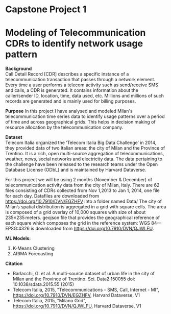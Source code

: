 # Capstone Project 1   
# Modeling of Telecommunication CDRs to identify network usage pattern

**Background**  
Call Detail Record [CDR] describes a specific instance of a telecommunication transaction that passes through a network element. Every time a user performs a telecom activity such as send/receive SMS and calls, a CDR is generated. It contains information about the caller/sender ID, location, time, data used, etc. Millions and millions of such records are generated and is mainly used for billing purposes. 

**Purpose**
In this project I have analysed and modeled  Milan's telecommunication time series data to identify usage patterns over a period of time and across geographical grids. This helps in decision making of resource allocation by the telecommunication company.   

**Dataset**  
Telecom Italia organized the ‘Telecom Italia Big Data Challenge’ in 2014, they provided data of two Italian areas: the city of Milan and the Province of Trentino. It is a rich, open multi-source aggregation of telecommunications, weather, news, social networks and electricity data. The data pertaining to the challenge have been released to the research teams under the Open Database License (ODbL) and is maintained by Harvard Dataverse.  

For this project we will be using 2 months (November & December) of telecommunication activity data from the city of Milan, Italy. There are 62 files consisting of CDRs collected from Nov 1,2013 to Jan 1, 2014, one file for each day. Datafiles are downloaded from https://doi.org/10.7910/DVN/EGZHFV into a folder named Data/
The city of Milan’s spatial distribution is aggregated in a grid with square cells. The area is composed of a grid overlay of 10,000 squares with size of about 235×235 meters. geojson file that provides the geographical reference of each square which composes the grid in the reference system: WGS 84—EPSG:4326 is downloaded from https://doi.org/10.7910/DVN/QJWLFU.  

**ML Models:**   
1. K-Means Clustering    
2. ARIMA Forecasting

**Citation**  
* Barlacchi, G. et al. A multi-source dataset of urban life in the city of Milan and the Province of Trentino. Sci. Data2:150055 doi: 10.1038/sdata.2015.55 (2015)
* Telecom Italia, 2015, "Telecommunications - SMS, Call, Internet - MI", https://doi.org/10.7910/DVN/EGZHFV, Harvard Dataverse, V1  
* Telecom Italia, 2015, "Milano Grid", https://doi.org/10.7910/DVN/QJWLFU, Harvard Dataverse, V1

